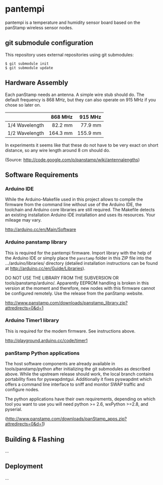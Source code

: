 # pantempi

pantempi is a temperature and humidity sensor board based on the panStamp
wireless sensor nodes.


## git submodule configuration

This repository uses external repositories using git submodules:

    $ git submodule init
    $ git submodule update


## Hardware Assembly

Each panStamp needs an antenna. A simple wire stub should do. The default
frequency is 868 MHz, but they can also operate on 915 MHz if you chose so
later on.

|                |  868 MHz |  915 MHz |
|---------------:|---------:|---------:|
| 1/4 Wavelength |  82.2 mm |  77.9 mm |
| 1/2 Wavelength | 164.3 mm | 155.9 mm |

In experiments it seems like that these do not have to be very exact on short
distance, so any wire length around 8 cm should do.

(Source: http://code.google.com/p/panstamp/wiki/antennalengths)


## Software Requirements

### Arduino IDE

While the Arduino-Makefile used in this project allows to compile the firmware
from the command line without use of the Arduino IDE, the toolchain and Arduino
core libraries are still required. The Makefile detects an existing
installation Arduino IDE installation and uses its resources. Your mileage may
vary.

http://arduino.cc/en/Main/Software


### Arduino panstamp library

This is required for the pantempi firmware. Import library with the help of the
Arduino IDE or simply place the `panstamp` folder in this ZIP file into the
.../arduino/libraries/ directory (detailed installation instructions can be
found at http://arduino.cc/en/Guide/Libraries).

DO NOT USE THE LIBRARY FROM THE SUBVERSION OR tools/panstamp/arduino/.
Apparently EEPROM handling is broken in this version at the moment and
therefore, new nodes with this firmware cannot be configured remotely. Use the
release from the panStamp website.

http://www.panstamp.com/downloads/panstamp_library.zip?attredirects=0&d=1


### Arduino Timer1 library

This is required for the modem firmware. See instructions above.

http://playground.arduino.cc/code/timer1


### panStamp Python applications

The host software components are already available in tools/panstamp/python
after initializing the git submodules as described above. While the upstream
release should work, the local branch contains portability fixes for
pyswapdmtgui. Additionally it fixes pyswapdmt which offers a command line
interface to sniff and monitor SWAP traffic and configure nodes.

The python applications have their own requirements, depending on which tool
you want to use you will need python >= 2.6, wxPython >=2.8, and pyserial.

(http://www.panstamp.com/downloads/panStamp_apps.zip?attredirects=0&d=1)


## Building & Flashing

...


## Deployment

...

